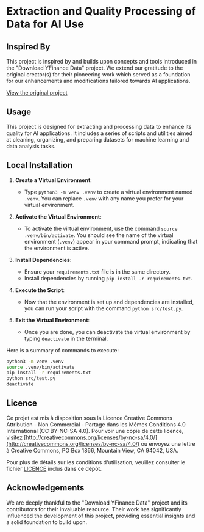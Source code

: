 # Extraction and Quality Processing of Data for AI Use

## Inspired By

This project is inspired by and builds upon concepts and tools introduced in the "Download YFinance Data" project. We extend our gratitude to the original creator(s) for their pioneering work which served as a foundation for our enhancements and modifications tailored towards AI applications.

[View the original project](https://github.com/nateGeorge/download_yfinance_data)

## Usage

This project is designed for extracting and processing data to enhance its quality for AI applications. It includes a series of scripts and utilities aimed at cleaning, organizing, and preparing datasets for machine learning and data analysis tasks.

## Local Installation

1. **Create a Virtual Environment**:

   - Type `python3 -m venv .venv` to create a virtual environment named `.venv`. You can replace `.venv` with any name you prefer for your virtual environment.

2. **Activate the Virtual Environment**:

   - To activate the virtual environment, use the command `source .venv/bin/activate`. You should see the name of the virtual environment (`.venv`) appear in your command prompt, indicating that the environment is active.

3. **Install Dependencies**:

   - Ensure your `requirements.txt` file is in the same directory.
   - Install dependencies by running `pip install -r requirements.txt`.

4. **Execute the Script**:

   - Now that the environment is set up and dependencies are installed, you can run your script with the command `python src/test.py`.

5. **Exit the Virtual Environment**:
   - Once you are done, you can deactivate the virtual environment by typing `deactivate` in the terminal.

Here is a summary of commands to execute:

```bash
python3 -m venv .venv
source .venv/bin/activate
pip install -r requirements.txt
python src/test.py
deactivate
```

## Licence

Ce projet est mis à disposition sous la Licence Creative Commons Attribution - Non Commercial - Partage dans les Mêmes Conditions 4.0 International (CC BY-NC-SA 4.0). Pour voir une copie de cette licence, visitez [http://creativecommons.org/licenses/by-nc-sa/4.0/](http://creativecommons.org/licenses/by-nc-sa/4.0/) ou envoyez une lettre à Creative Commons, PO Box 1866, Mountain View, CA 94042, USA.

Pour plus de détails sur les conditions d'utilisation, veuillez consulter le fichier [LICENCE](LICENCE.md) inclus dans ce dépôt.


## Acknowledgements

We are deeply thankful to the "Download YFinance Data" project and its contributors for their invaluable resource. Their work has significantly influenced the development of this project, providing essential insights and a solid foundation to build upon.
